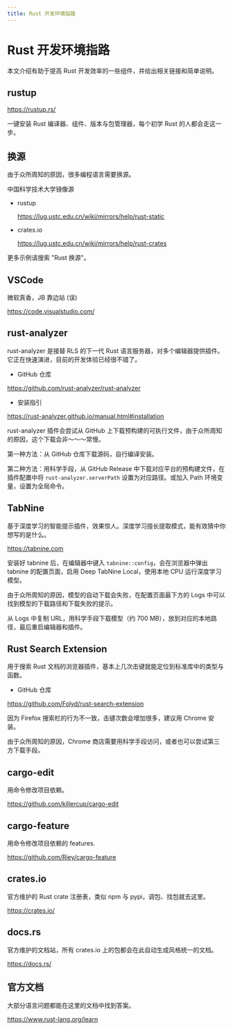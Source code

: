 ```yaml
---
title: Rust 开发环境指路
---
```


<!-- @import "../../parts/header.html" -->
<!-- @import "../../parts/style.less" -->

# Rust 开发环境指路

本文介绍有助于提高 Rust 开发效率的一些组件，并给出相关链接和简单说明。

## rustup

<https://rustup.rs/>

一键安装 Rust 编译器、组件、版本与包管理器，每个初学 Rust 的人都会走这一步。

## 换源

由于众所周知的原因，很多编程语言需要换源。

中国科学技术大学镜像源

+ rustup

    <https://lug.ustc.edu.cn/wiki/mirrors/help/rust-static>

+ crates.io

    <https://lug.ustc.edu.cn/wiki/mirrors/help/rust-crates>

更多示例请搜索 "Rust 换源"。

## VSCode

微软真香，JB 靠边站 (误)

<https://code.visualstudio.com/>

## rust-analyzer

rust-analyzer 是接替 RLS 的下一代 Rust 语言服务器，对多个编辑器提供插件。它正在快速演进，目前的开发体验已经很不错了。

+ GitHub 仓库

<https://github.com/rust-analyzer/rust-analyzer>

+ 安装指引

<https://rust-analyzer.github.io/manual.html#installation>

rust-analyzer 插件会尝试从 GitHub 上下载预构建的可执行文件，由于众所周知的原因，这个下载会非～～～常慢。

第一种方法：从 GitHub 仓库下载源码，自行编译安装。

第二种方法：用科学手段，从 GitHub Release 中下载对应平台的预构建文件，在插件配置中将 `rust-analyzer.serverPath` 设置为对应路径。或加入 Path 环境变量，设置为全局命令。

## TabNine

基于深度学习的智能提示插件，效果惊人。深度学习擅长提取模式，能有效猜中你想写的是什么。

<https://tabnine.com>

安装好 tabnine 后，在编辑器中键入 `tabnine::config`，会在浏览器中弹出 tabnine 的配置页面，启用 Deep TabNine Local，使用本地 CPU 运行深度学习模型。

由于众所周知的原因，模型的自动下载会失败，在配置页面最下方的 Logs 中可以找到模型的下载路径和下载失败的提示。

从 Logs 中复制 URL，用科学手段下载模型（约 700 MB），放到对应的本地路径，最后重启编辑器和插件。

## Rust Search Extension

用于搜索 Rust 文档的浏览器插件，基本上几次击键就能定位到标准库中的类型与函数。

+ GitHub 仓库

<https://github.com/Folyd/rust-search-extension>

因为 Firefox 搜索栏的行为不一致，击键次数会增加很多，建议用 Chrome 安装。

由于众所周知的原因，Chrome 商店需要用科学手段访问，或者也可以尝试第三方下载手段。

## cargo-edit

用命令修改项目依赖。

<https://github.com/killercup/cargo-edit>

## cargo-feature

用命令修改项目依赖的 features.

<https://github.com/Riey/cargo-feature>

## crates.io

官方维护的 Rust crate 注册表，类似 npm 与 pypi，调包、找包就去这里。

<https://crates.io/>

## docs.rs

官方维护的文档站，所有 crates.io 上的包都会在此自动生成风格统一的文档。

<https://docs.rs/>

## 官方文档

大部分语言问题都能在这里的文档中找到答案。

<https://www.rust-lang.org/learn>

<!-- @import "../../parts/footer.html" -->
